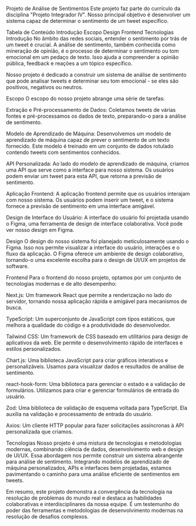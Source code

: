 Projeto de Análise de Sentimentos
Este projeto faz parte do currículo da disciplina "Projeto Integrador IV". Nosso principal objetivo é desenvolver um sistema capaz de determinar o sentimento de um tweet específico.

Tabela de Conteúdo
Introdução
Escopo
Design
Frontend
Tecnologias
Introdução
No âmbito das redes sociais, entender o sentimento por trás de um tweet é crucial. A análise de sentimento, também conhecida como mineração de opinião, é o processo de determinar o sentimento ou tom emocional em um pedaço de texto. Isso ajuda a compreender a opinião pública, feedback e reações a um tópico específico.

Nosso projeto é dedicado a construir um sistema de análise de sentimento que pode analisar tweets e determinar seu tom emocional - se eles são positivos, negativos ou neutros.

Escopo
O escopo do nosso projeto abrange uma série de tarefas:

Extração e Pré-processamento de Dados: Coletamos tweets de várias fontes e pré-processamos os dados de texto, preparando-o para a análise de sentimento.

Modelo de Aprendizado de Máquina: Desenvolvemos um modelo de aprendizado de máquina capaz de prever o sentimento de um texto fornecido. Este modelo é treinado em um conjunto de dados rotulado contendo tweets com sentimentos conhecidos.

API Personalizada: Ao lado do modelo de aprendizado de máquina, criamos uma API que serve como a interface para nosso sistema. Os usuários podem enviar um tweet para esta API, que retorna a previsão de sentimento.

Aplicação Frontend: A aplicação frontend permite que os usuários interajam com nosso sistema. Os usuários podem inserir um tweet, e o sistema fornece a previsão de sentimento em uma interface amigável.

Design de Interface do Usuário: A interface do usuário foi projetada usando o Figma, uma ferramenta de design de interface colaborativa. Você pode ver nosso design em Figma.

Design
O design do nosso sistema foi planejado meticulosamente usando o Figma. Isso nos permite visualizar a interface do usuário, interações e o fluxo da aplicação. O Figma oferece um ambiente de design colaborativo, tornando-o uma excelente escolha para o design de UI/UX em projetos de software.

Frontend
Para o frontend do nosso projeto, optamos por um conjunto de tecnologias modernas e de alto desempenho:

Next.js: Um framework React que permite a renderização no lado do servidor, tornando nossa aplicação rápida e amigável para mecanismos de busca.

TypeScript: Um superconjunto de JavaScript com tipos estáticos, que melhora a qualidade do código e a produtividade do desenvolvedor.

Tailwind CSS: Um framework de CSS baseado em utilitários para design de aplicativos da web. Ele permite o desenvolvimento rápido de interfaces e estilos personalizados.

Chart.js: Uma biblioteca JavaScript para criar gráficos interativos e personalizáveis. Usamos para visualizar dados e resultados de análise de sentimento.

react-hook-form: Uma biblioteca para gerenciar o estado e a validação de formulários. Utilizamos para criar e gerenciar formulários de entrada do usuário.

Zod: Uma biblioteca de validação de esquema voltada para TypeScript. Ela auxilia na validação e processamento de entrada do usuário.

Axios: Um cliente HTTP popular para fazer solicitações assíncronas à API personalizada que criamos.

Tecnologias
Nosso projeto é uma mistura de tecnologias e metodologias modernas, combinando ciência de dados, desenvolvimento web e design de UI/UX. Essa abordagem nos permite construir um sistema abrangente para análise de sentimento. Integrando modelos de aprendizado de máquina personalizados, APIs e interfaces bem projetadas, estamos pavimentando o caminho para uma análise eficiente de sentimentos em tweets.

Em resumo, este projeto demonstra a convergência da tecnologia na resolução de problemas do mundo real e destaca as habilidades colaborativas e interdisciplinares da nossa equipe. É um testemunho do poder das ferramentas e metodologias de desenvolvimento modernas na resolução de desafios complexos.

